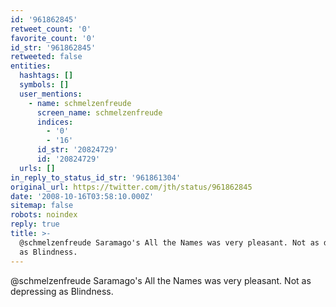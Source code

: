 ```yaml
---
id: '961862845'
retweet_count: '0'
favorite_count: '0'
id_str: '961862845'
retweeted: false
entities:
  hashtags: []
  symbols: []
  user_mentions:
    - name: schmelzenfreude
      screen_name: schmelzenfreude
      indices:
        - '0'
        - '16'
      id_str: '20824729'
      id: '20824729'
  urls: []
in_reply_to_status_id_str: '961861304'
original_url: https://twitter.com/jth/status/961862845
date: '2008-10-16T03:58:10.000Z'
sitemap: false
robots: noindex
reply: true
title: >-
  @schmelzenfreude Saramago's All the Names was very pleasant. Not as depressing
  as Blindness.
---
```


@schmelzenfreude Saramago's All the Names was very pleasant. Not as depressing as Blindness.